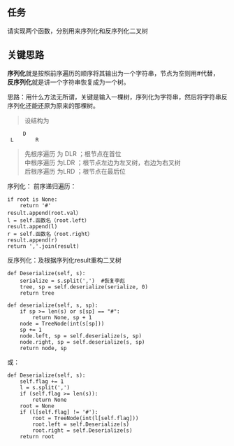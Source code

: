## 任务 ##
请实现两个函数，分别用来序列化和反序列化二叉树

## 关键思路 ##
**序列化**就是按照前序遍历的顺序将其输出为一个字符串，节点为空则用#代替，  
**反序列化**就是讲一个字符串恢复成为一个树。    

思路：用什么方法无所谓，关键是输入一棵树，序列化为字符串，然后将字符串反序列化还能还原为原来的那棵树。
> 设结构为   

         D
     L       R
>先根序遍历 为 DLR  ；根节点在首位  
>中根序遍历 为LDR   ；根节点左边为左叉树，右边为右叉树  
>后根序遍历 为LRD   ；根节点在最后位   


序列化：
前序递归遍历：  


    if root is None:   
   		return '#'  
 	result.append(root.val）
 	l = self.函数名（root.left）
 	result.append(l)
 	r = self.函数名（root.right）
	result.append(r)
 	return ','.join(result)

反序列化：及根据序列化result重构二叉树  


    def Deserialize(self, s):
        serialize = s.split(',')  #恢复李彪
        tree, sp = self.deserialize(serialize, 0)
        return tree
 
    def deserialize(self, s, sp):
        if sp >= len(s) or s[sp] == "#":
            return None, sp + 1
        node = TreeNode(int(s[sp]))
        sp += 1
        node.left, sp = self.deserialize(s, sp)
        node.right, sp = self.deserialize(s, sp)
        return node, sp
    

或：
>
	
	def Deserialize(self, s):
        self.flag += 1
        l = s.split(',')
        if (self.flag >= len(s)):
            return None
        root = None
        if (l[self.flag] != '#'):
            root = TreeNode(int(l[self.flag]))
            root.left = self.Deserialize(s)
            root.right = self.Deserialize(s)
        return root
